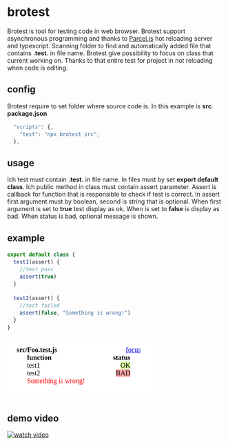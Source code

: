 # brotest
Brotest is tool for testing code in web browser.
Brotest support asynchronous programming and thanks to [Parcel.js](https://parceljs.org) hot reloading server and typescript. 
Scanning folder to find and automatically added file that contains **.test.** in file name.
Brotest give possibility to focus on class that current working on. 
Thanks to that entire test for project in not reloading when code is editing.

## config

Brotest require to set folder where source code is.
In this example is **src**.
**package.json**
```js
  "scripts": {,
    "test": "npx brotest src",
  },
```

## usage
Ich test must contain **.test.** in file name. In files must by set **export default class**.
Ich public method in class must contain assert parameter. Assert is callback for function that is responsible to check if test is correct.
In assert first argument must by boolean, second is string that is optional. When first argument is set to **true** test display as ok. When is set to **false** is display as bad. When status is bad, optional message is shown.

## example

```js
export default class {
  test1(assert) {
    //test pass
    assert(true)
  }

  test2(assert) {
    //test failed
    assert(false, "Something is wrong!")
  }
}
```
![image](./img/show.png)

## demo video
[![watch video](https://img.youtube.com/vi/sY_C3skjVIk/0.jpg)](https://youtu.be/sY_C3skjVIk)